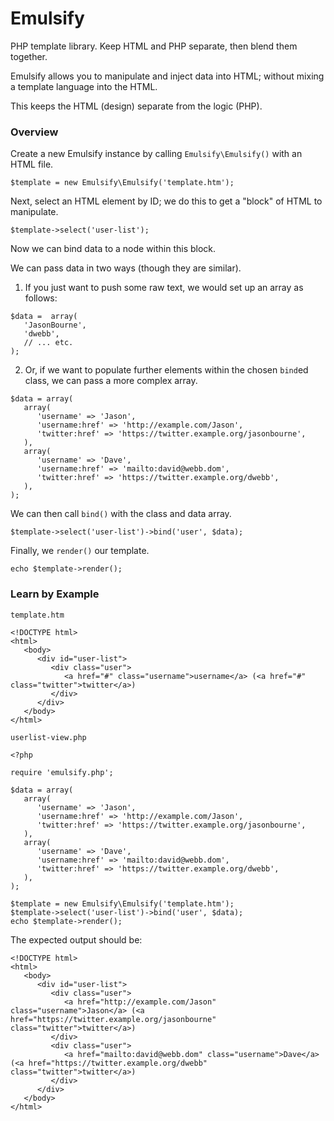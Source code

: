 # Emulsify
PHP template library. Keep HTML and PHP separate, then blend them together.

Emulsify allows you to manipulate and inject data into HTML; without mixing a template language into the HTML.

This keeps the HTML (design) separate from the logic (PHP).

### Overview
Create a new Emulsify instance by calling `Emulsify\Emulsify()` with an HTML file.
```
$template = new Emulsify\Emulsify('template.htm');
```

Next, select an HTML element by ID; we do this to get a "block" of HTML to manipulate.
```
$template->select('user-list');
```

Now we can bind data to a node within this block.

We can pass data in two ways (though they are similar).

1. If you just want to push some raw text, we would set up an array as follows:
```
$data =  array(
   'JasonBourne',
   'dwebb',
   // ... etc.
);
```

2. Or, if we want to populate further elements within the chosen `bind`ed class, we can pass a more complex array.
```
$data = array(
   array(
      'username' => 'Jason',
      'username:href' => 'http://example.com/Jason',
      'twitter:href' => 'https://twitter.example.org/jasonbourne',
   ),
   array(
      'username' => 'Dave',
      'username:href' => 'mailto:david@webb.dom',
      'twitter:href' => 'https://twitter.example.org/dwebb',
   ),
);
```

We can then call `bind()` with the class and data array.
```
$template->select('user-list')->bind('user', $data);
```

Finally, we `render()` our template.
```
echo $template->render();
```

### Learn by Example
`template.htm`
```
<!DOCTYPE html>
<html>
   <body>
      <div id="user-list">
         <div class="user">
            <a href="#" class="username">username</a> (<a href="#" class="twitter">twitter</a>)
         </div>
      </div>
   </body>
</html>
```

`userlist-view.php`
```
<?php

require 'emulsify.php';

$data = array(
   array(
      'username' => 'Jason',
      'username:href' => 'http://example.com/Jason',
      'twitter:href' => 'https://twitter.example.org/jasonbourne',
   ),
   array(
      'username' => 'Dave',
      'username:href' => 'mailto:david@webb.dom',
      'twitter:href' => 'https://twitter.example.org/dwebb',
   ),
);

$template = new Emulsify\Emulsify('template.htm');
$template->select('user-list')->bind('user', $data);
echo $template->render();
```

The expected output should be:
```
<!DOCTYPE html>
<html>
   <body>
      <div id="user-list">
         <div class="user">
            <a href="http://example.com/Jason" class="username">Jason</a> (<a href="https://twitter.example.org/jasonbourne" class="twitter">twitter</a>)
         </div>
         <div class="user">
            <a href="mailto:david@webb.dom" class="username">Dave</a> (<a href="https://twitter.example.org/dwebb" class="twitter">twitter</a>)
         </div>
      </div>
   </body>
</html>
```

